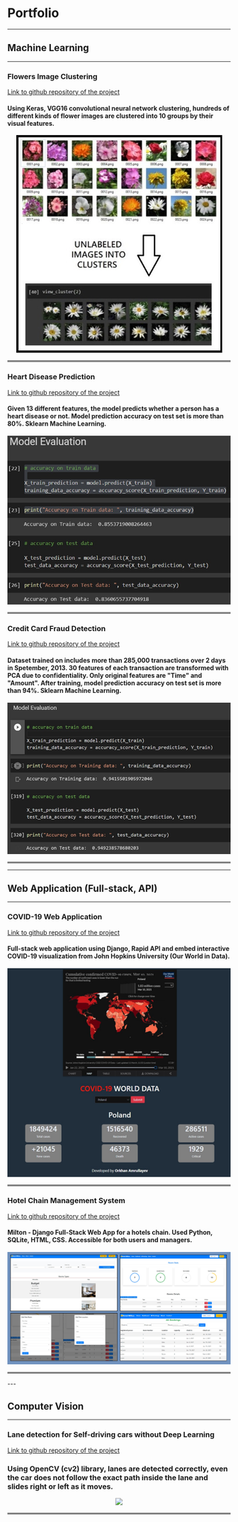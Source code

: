# Portfolio

---

## Machine Learning


---

### Flowers Image Clustering
[Link to github repository of the project](https://github.com/orkhan-amrullayev/Image_Clustering_Flowers)
<br>
#### Using Keras, VGG16 convolutional neural network clustering, hundreds of different kinds of flower images are clustered into 10 groups by their visual features. 
<div align="center"> 
<img src="images/flowers.jpg?raw=true"/>
</div>
<hr style="height:4px;border-width:0;color:gray;background-color:gray">

### Heart Disease Prediction
[Link to github repository of the project](https://github.com/orkhan-amrullayev/Heart_Disease_Prediction) 
<br>
#### Given 13 different features, the model predicts whether a person has a heart disease or not. Model prediction accuracy on test set is more than 80%. Sklearn Machine Learning.
<div align="center"> 
<img src="images/heart_disease_prediction.jpg?raw=true"/>
</div>
<hr style="height:4px;border-width:0;color:gray;background-color:gray">

### Credit Card Fraud Detection
[Link to github repository of the project](https://github.com/orkhan-amrullayev/Credit_Card_Fraud_Detection) 
<br>
#### Dataset trained on includes more than 285,000 transactions over 2 days in Spetember, 2013. 30 features of each transaction are transformed with PCA due to confidentiality. Only original features are "Time" and "Amount". After training, model prediction accuracy on test set is more than 94%. Sklearn Machine Learning.
<div align="center"> 
<img src="images/credit_card_fraud_detection.jpg?raw=true"/>
</div>
<hr style="height:4px;border-width:0;color:gray;background-color:gray">

---

## Web Application (Full-stack, API)


---

### COVID-19 Web Application
[Link to github repository of the project](https://github.com/orkhan-amrullayev/covid19) 
<br>
#### Full-stack web application using Django, Rapid API and embed interactive COVID-19 visualization from John Hopkins University (Our World in Data).
<div align="center"> 
<img src="images/covid12.jpg?raw=true"/>
</div>
<hr style="height:4px;border-width:0;color:gray;background-color:gray">

### Hotel Chain Management System
[Link to github repository of the project](https://github.com/orkhan-amrullayev/hotels_chain_management/)
<br>
#### Milton - Django Full-Stack Web App for a hotels chain. Used Python, SQLite, HTML, CSS. Accessible for both users and managers.
<div align="center"> 
<img src="images/hotel.jpg?raw=true"/>
</div>
<hr style="height:4px;border-width:0;color:gray;background-color:gray">
---

## Computer Vision


---

### Lane detection for Self-driving cars without Deep Learning 
[Link to github repository of the project](https://github.com/orkhan-amrullayev/lane_detection_without_deep_learning/)
<br>
### Using OpenCV (cv2) library, lanes are detected correctly, even the car does not follow the exact path inside the lane and slides right or left as it moves.
<div align="center"> 
<img src="images/lane_detection.gif" /> 
</div>
<hr style="height:4px;border-width:0;color:gray;background-color:gray">
